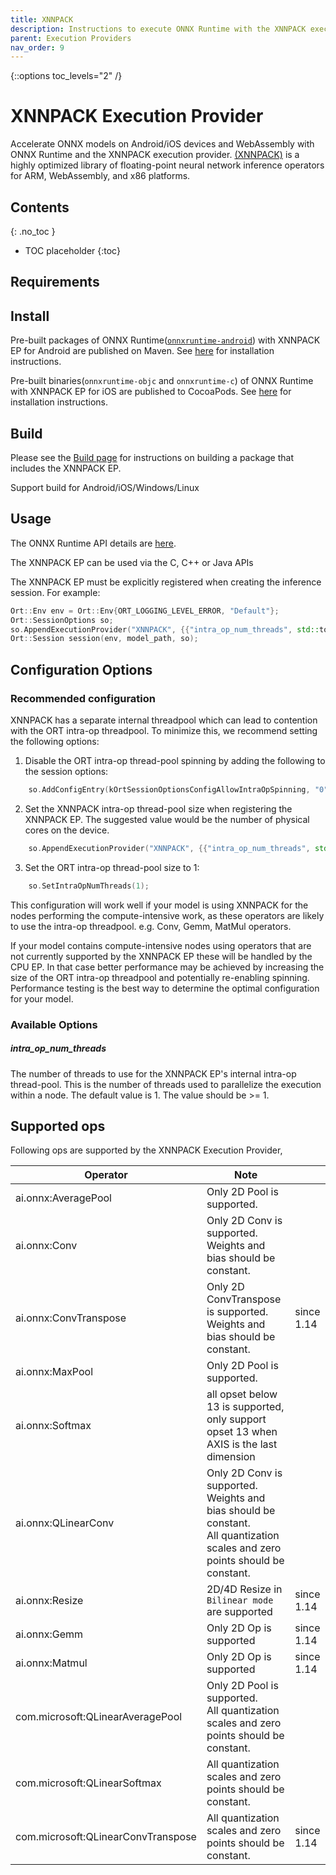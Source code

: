 ```yaml
---
title: XNNPACK
description: Instructions to execute ONNX Runtime with the XNNPACK execution provider
parent: Execution Providers
nav_order: 9
---
```

{::options toc_levels="2" /}

# XNNPACK Execution Provider

Accelerate ONNX models on Android/iOS devices and WebAssembly with ONNX Runtime and the XNNPACK execution provider. [(XNNPACK)](https://github.com/google/XNNPACK) is a highly optimized library of floating-point neural network inference operators for ARM, WebAssembly, and x86 platforms.

## Contents
{: .no_toc }

* TOC placeholder
{:toc}

## Requirements


## Install
Pre-built packages of ONNX Runtime([`onnxruntime-android`](https://mvnrepository.com/artifact/com.microsoft.onnxruntime/onnxruntime-android)) with XNNPACK EP for Android are published on Maven.
See [here](../install/index.md#install-on-android) for installation instructions.

Pre-built binaries(`onnxruntime-objc` and `onnxruntime-c`) of ONNX Runtime with XNNPACK EP for iOS are published to CocoaPods.
See [here](../install/index.md#install-on-ios) for installation instructions.

## Build

Please see the [Build page](../build/eps.md#xnnpack) for instructions on building a package that includes the XNNPACK EP.

Support build for Android/iOS/Windows/Linux

## Usage

The ONNX Runtime API details are [here](../api).

The XNNPACK EP can be used via the C, C++ or Java APIs

The XNNPACK EP must be explicitly registered when creating the inference session. For example:

```C++
Ort::Env env = Ort::Env{ORT_LOGGING_LEVEL_ERROR, "Default"};
Ort::SessionOptions so;
so.AppendExecutionProvider("XNNPACK", {{"intra_op_num_threads", std::to_string(intra_op_num_threads)}});
Ort::Session session(env, model_path, so);
```

## Configuration Options

### Recommended configuration
XNNPACK has a separate internal threadpool which can lead to contention with the ORT intra-op threadpool.
To minimize this, we recommend setting the following options:
1. Disable the ORT intra-op thread-pool spinning by adding the following to the session options:
```C++
    so.AddConfigEntry(kOrtSessionOptionsConfigAllowIntraOpSpinning, "0");
```
2. Set the XNNPACK intra-op thread-pool size when registering the XNNPACK EP. The suggested value would be the number of physical cores on the device.
```C++
    so.AppendExecutionProvider("XNNPACK", {{"intra_op_num_threads", std::to_string(intra_op_num_threads)}});
```
3. Set the ORT intra-op thread-pool size to 1:
```C++
    so.SetIntraOpNumThreads(1);
```

This configuration will work well if your model is using XNNPACK for the nodes performing the compute-intensive work, as these operators are likely to use the intra-op threadpool. e.g. Conv, Gemm, MatMul operators.

If your model contains compute-intensive nodes using operators that are not currently supported by the XNNPACK EP these will be handled by the CPU EP. In that case better performance may be achieved by increasing the size of the ORT intra-op threadpool and potentially re-enabling spinning. Performance testing is the best way to determine the optimal configuration for your model.
### Available Options
##### intra_op_num_threads

The number of threads to use for the XNNPACK EP's internal intra-op thread-pool. This is the number of threads used to parallelize the execution within a node. The default value is 1. The value should be >= 1.


## Supported ops
Following ops are supported by the XNNPACK Execution Provider,

|Operator|Note||
|--------|------|-----|
|ai.onnx:AveragePool|Only 2D Pool is supported.|
|ai.onnx:Conv|Only 2D Conv is supported.<br/>Weights and bias should be constant.|
|ai.onnx:ConvTranspose|Only 2D ConvTranspose is supported.<br/>Weights and bias should be constant.|since 1.14|
|ai.onnx:MaxPool|Only 2D Pool is supported.|
|ai.onnx:Softmax|all opset below 13 is supported, only support opset 13 when AXIS is the last dimension|
|ai.onnx:QLinearConv|Only 2D Conv is supported.<br/>Weights and bias should be constant.<br/>All quantization scales and zero points should be constant.|
|ai.onnx:Resize|2D/4D Resize in `Bilinear mode` are supported|since 1.14|
|ai.onnx:Gemm|Only 2D Op is supported|since 1.14|
|ai.onnx:Matmul|Only 2D Op is supported|since 1.14|
|com.microsoft:QLinearAveragePool|Only 2D Pool is supported.<br/>All quantization scales and zero points should be constant.|
|com.microsoft:QLinearSoftmax|All quantization scales and zero points should be constant.|
|com.microsoft:QLinearConvTranspose|All quantization scales and zero points should be constant.|since 1.14|
